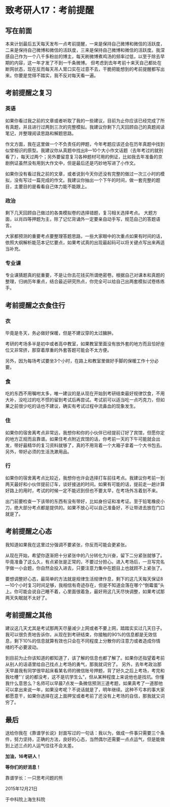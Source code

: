 # 致考研人17：考前提醒

## 写在前面

本来计划最后五天每天发布一点考前提醒，一来是保持自己微博和微信的活跃度，二来是保持自己微博和微信的活跃度，三来是保持自己微博和微信的活跃度。我深感自己作为一个八千多粉丝的博主，每天刷微博煮鸡汤的频率过低，以至于除去早期的内容，这一年才发了不到一千条微博。 但考虑到去年考前十来天自己都处在断网状态，现在反而每天吊人胃口实在过意不去，干脆把能想到的考前提醒都写出来。你要是觉得不踏实，我不反对每天看一遍。

## 考前提醒之复习

### 英语

如果你看过我之前的文章或者听取了我的一些建议，目前为止你应该已经完成了所有真题，并且进行过两到三次的完整模拟。我建议你剩下几天回顾自己的真题阅读笔记，并整理阅读思路和解题思路。

作文方面，我在这里做一个不负责任的押题，今年考题应该还会在历年真题中找到似曾相识的原型。我建议你从真题中找出8—10个大小作文话题（去年考过的就别看了），每天过两个；另外要留意复习各种题材可用的例证，比如我去年准备的京剧例证虽然没有用到大作文中，但是最后还是巧妙地写进了小作文。

如果你没有看过我之前的文章，或者说到今天你还没有完整的做过一次三小时的模拟，没有写过一篇完成的作文。我建议你抽出一个下午的时间，做一套完整的题目，主要目的是看看自己体力能不能跟上。

### 政治

剩下几天回顾自己做过的各类模拟卷的选择错题，复习相关选择考点。 大题方面，以肖四等押题为主，除了记忆背诵外一定要亲自动手写，规范自己的答题语言。

大家都预测的重要考点要整理答题思路，一些大家眼中的次重点如果有时间的话，依照大纲解析能范本记忆要点，如果考试真的出现最起码可以将关键点写出来再适当补充。

### 专业课

专业课猜题真的挺重要，不是让你去花钱买所谓绝密卷。根据自己对课本和真题的整理，归纳历年重点，结合最近研究热点，你完全可以给自己出两套模拟试卷练练手。

## 考前提醒之衣食住行

### 衣

毕竟是冬天，务必做好保暖，但是不建议穿的太过臃肿。

考研的考场多半是初中或者高中教室，如果教室里面没有放外套的地方而且恰好座位又非常挤，那穿着厚重的外套答题可能会不太方便。

另外，因为每场考试要坐3个小时，在路上和教室里做好手脚的保暖工作十分必要。

### 食

吃的东西不用嘱咐太多，唯一建议的是从现在开始到考研结束最好规律饮食，不用大补，没吃过的吃不惯的留到考试后再尝试。考试前可以适当吃一点巧克力，但如果之前很少吃的话也不建议，确实有考试过程中流鼻血的现象发生。

### 住

如果你的宿舍离考点非常远，我想你和你的小伙伴已经提前订好了宾馆，但愿你定的地方正规而且靠谱。如果住考点附近宾馆的话，你考前一天的下午可能就会出发，带好最精华的复习资料就够了，真的不用背着一个大箱子拿着一个大书包去。另外，带好必须的生活洗漱用品。

### 行

如果你的宿舍离考点比较近，我想你也许会选择打车前往考点。我建议你考前一到两天最好和小伙伴提前订车，谈好接送的时间。如果有可能的话，提前走一趟计算好路上的用时，考试的时候一定不能迟到但也不要太早，在考场外冻着划不来。

出门前要检查一下该带的东西有没有带好，比如身份证和准考证。至于铅笔橡皮小刀，绝大部分考点都是提供的。如果不放心可以自己准备好，不让带进去放在门口就是了。

## 考前提醒之心态

我知道如果我在这里过分强调不要紧张，你反而可能会更紧张。

从现在开始，希望你逐渐把十分紧张中的八分转化为兴奋，留下二分紧张就够了。毕竟准备了这么久，有点紧张是正常的，不要过分担心。进入考场后，一旦写完名字做一小会题，你自然会投入进去，只要注意力集中在题目上也就顾不上紧张了。

要想调整好心态，最简单的方法就是规律生活规律作息，剩下的这几天每天保证8—10个小时复习时间足够，我相信有奇迹存在，但是不知道会落在哪个“倒霉蛋”头上。你可能会说自己睡不着，心里面很着急，最好用这几天尽快调整，如果考试那两天失眠就不太好了。

## 考前提醒之其他

建议这几天尤其是考试那两天尽量减少上网或者不要上网，踏踏实实过几天日子。我可以很负责地告诉你，从现在到考研结束，你接触的90%的信息都是无效信息，剩下10%的信息就算有效也只会在不同程度上分散你的注意力或者造成你情绪的不必要波动。

到目前为止你该知道的都知道了，该了解的信息也都了解了。如果你还指望着考前从别人的话语里给自己找点上考场的勇气，那我就词穷了。 另外，去年考政治那天早晨我有同学很早起床看某名师的微信账号押题，背了好久之后上考场，考完和我吐槽“丫说的都没考，这不是坑学生么”，但从某种程度上来说他也是找坑。你懂我什么意思么？名师可以早晨7点发一条微信预测三道考题，如果真考了一道那他可以拿出来说一年，如果没考呢？不说话就是了，明年继续。这种不亏本的事大家都愿意干，如果你选择在这上面押宝或者考前了还没有上考场的自信，那我就又词穷了。

## 最后

送给你我在《靠谱学长说》封面写过的一句话：我以为，做成一件事只需要三个条件，努力坚持，正确的方法，良好的心态，当然偶尔还需要一点点运气，但是能做到上述三点的人运气往往不会太差。

**加油，16考研人！**

**等你们的好消息！**

靠谱学长：一只思考问题的熊

2015年12月21日

于中科院上海生科院

